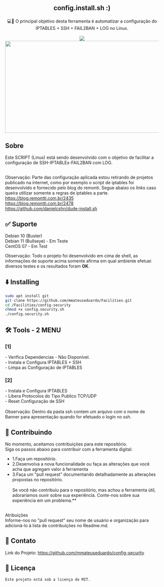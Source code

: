 ## <p align="center">config.install.sh :)
<p align="center">💻🐧 O principal objetivo desta ferramenta é automatizar a configuração do IPTABLES + SSH + FAIL2BAN + LOG no Linux.
<align="center"><br><br>
<img src="https://github.com/mmateuseduardo/Facilities/blob/main/config-security/img/01.PNG"/>
<img height="300" width="588"  src="https://github.com/mmateuseduardo/Facilities/blob/main/config-security/img/02.PNG"/>

## Sobre<br>
Este SCRIPT (Linux) está sendo desenvolvido com o objetivo de facilitar a configuração de SSH-IPTABLEs-FAIL2BAN com LOG.<br><br>

Observação: Parte das configuração aplicada estou retirando de projetos publicado na internet, como por exemplo o script de iptables foi desenvolvido e fornecido pelo blog do remonti. Segue abaixo os links caso queira utilizar somente a regras de iptables a parte.<br>
https://blog.remontti.com.br/2435<br>
https://blog.remontti.com.br/2478<br>
https://github.com/danielcshn/dude-install.sh

## ✅ Suporte<br> 
Debian 10 (Buster)<br>
Debian 11 (Bullseye) - Em Teste<br>
CentOS 07 - Em Test<br>

Observação: Todo o projeto foi desenvolvido em cima de shell, as informações de suporte acima somente afirma em qual ambiente efetuei diversos testes e os resultados foram **OK**.

## ⬇️ Installing
```bash
sudo apt install git
git clone https://github.com/mmateuseduardo/Facilities.git
cd /Facilities/config-security
chmod +x config.security.sh
./config.security.sh
```
## 🛠️ Tools - 2 MENU<br>
<h3>[1]</h3>
- Verifica Dependencias - Não Disponível.<br>
- Instala e Configura IPTABLES + SSH<br>
- Limpa as Configuração de IPTABLES
<h3>[2]</h3>
- Instala e Configura IPTABLES<br>
- Libera Protocolos do Tipo Publico TCP/UDP<br>
- Reset Configuração de SSH<br><br>
Observação: Dentro da pasta ssh contem um arquivo com o nome de Banner para apresentação quando for efetuado o login no ssh.<br>

## 🤝 Contribuindo<br>
No momento, aceitamos contribuições para este repositório.<br>
Siga os passos abaixo para contribuir com a ferramenta digital:<br>

- 1.Faça um repositório.<br>
- 2.Desenvolva a nova funcionalidade ou faça as alterações que você acha que agregam valor à ferramenta<br>
- 3.Faça um "pull request" documentando detalhadamente as alterações propostas no repositório.<br><br>
Se você não contribuiu para o repositório, mas achou a ferramenta útil, adoraríamos ouvir sobre sua experiência. Conte-nos sobre sua experiência em um problema.**<br><br>

Atribuições<br>
Informe-nos no "pull request" seu nome de usuário e organização para adicioná-lo à lista de contribuições no Readme.md.<br>

## 📧 Contato
Link do Projeto: https://github.com/mmateuseduardo/config-security<br>

## 📝 Licença
```
Este projeto está sob a licença do MIT.

```
